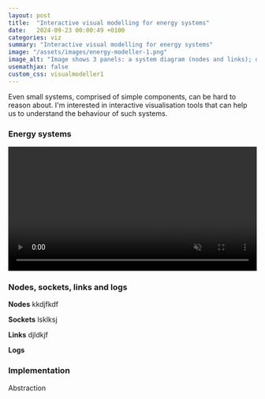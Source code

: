 ```yaml
---
layout: post
title:  "Interactive visual modelling for energy systems"
date:   2024-09-23 00:00:49 +0100
categories: viz
summary: "Interactive visual modelling for energy systems"
image: "/assets/images/energy-modeller-1.png"
image_alt: "Image shows 3 panels: a system diagram (nodes and links); outputs from the system model (power in each link vs time); and sliders allowing node parameters to be changed."
usemathjax: false
custom_css: visualmodeller1
---
```


Even small systems, comprised of simple components, can be hard to reason about. I'm interested in interactive visualisation tools that can help us to understand the behaviour of such systems. 

### Energy systems


<video style="width: 100%; height: auto;" autoplay loop muted controls>
  <source src="{{site.baseurl}}/assets/images/energy-modeller-1.mp4" type="video/mp4">
  Your browser does not support the video tag.
</video>


### Nodes, sockets, links and logs

**Nodes** kkdjfkdf 

**Sockets** lsklksj

**Links** djldkjf

**Logs**

### Implementation

Abstraction

<div id="target1"></div>
<script type="module">
    import { Model } from 'https://cdn.jsdelivr.net/npm/visual-modeller-energy@0.1.4/+esm';
    const model = new Model();
    await model.loadFromUrl("{{ site.baseurl }}/assets/data/visualmodeller1/PV-battery.json");
    model.run();
    model.startVis({targetId:"target1", height:460})
</script>







